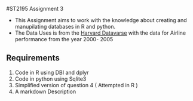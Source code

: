 #ST2195 Assignment 3

- This Assignment aims to work with the knowledge about creating and manupilating databases in R and python.
- The Data Uses is from the [Harvard Datavarse](https://dataverse.harvard.edu/dataset.xhtml?persistentId=doi:10.7910/DVN/HG7NV7) with the data for Airline performance from the year 2000- 2005
## Requirements
1. Code in R using DBI and dplyr
2. Code in python using Sqlite3
3. Simplified version of question 4 ( Attempted in R )
4. A markdown Description

